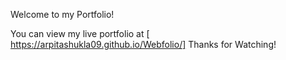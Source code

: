 Welcome to my Portfolio!







You can view my live portfolio at [ https://arpitashukla09.github.io/Webfolio/]
Thanks for Watching!
